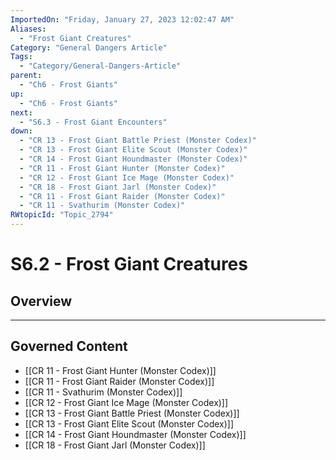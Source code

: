 ```yaml
---
ImportedOn: "Friday, January 27, 2023 12:02:47 AM"
Aliases:
  - "Frost Giant Creatures"
Category: "General Dangers Article"
Tags:
  - "Category/General-Dangers-Article"
parent:
  - "Ch6 - Frost Giants"
up:
  - "Ch6 - Frost Giants"
next:
  - "S6.3 - Frost Giant Encounters"
down:
  - "CR 13 - Frost Giant Battle Priest (Monster Codex)"
  - "CR 13 - Frost Giant Elite Scout (Monster Codex)"
  - "CR 14 - Frost Giant Houndmaster (Monster Codex)"
  - "CR 11 - Frost Giant Hunter (Monster Codex)"
  - "CR 12 - Frost Giant Ice Mage (Monster Codex)"
  - "CR 18 - Frost Giant Jarl (Monster Codex)"
  - "CR 11 - Frost Giant Raider (Monster Codex)"
  - "CR 11 - Svathurim (Monster Codex)"
RWtopicId: "Topic_2794"
---
```

# S6.2 - Frost Giant Creatures
## Overview
---
## Governed Content
- [[CR 11 - Frost Giant Hunter (Monster Codex)]]
- [[CR 11 - Frost Giant Raider (Monster Codex)]]
- [[CR 11 - Svathurim (Monster Codex)]]
- [[CR 12 - Frost Giant Ice Mage (Monster Codex)]]
- [[CR 13 - Frost Giant Battle Priest (Monster Codex)]]
- [[CR 13 - Frost Giant Elite Scout (Monster Codex)]]
- [[CR 14 - Frost Giant Houndmaster (Monster Codex)]]
- [[CR 18 - Frost Giant Jarl (Monster Codex)]]


